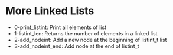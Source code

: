 # More Linked Lists

- 0-print_listint: Print all elements of list
- 1-listint_len: Returns the number of elements in a linked list
- 2-add_nodeint: Add a new node at the beginning of listint_t list
- 3-add_nodeint_end: Add node at the end of listint_t
